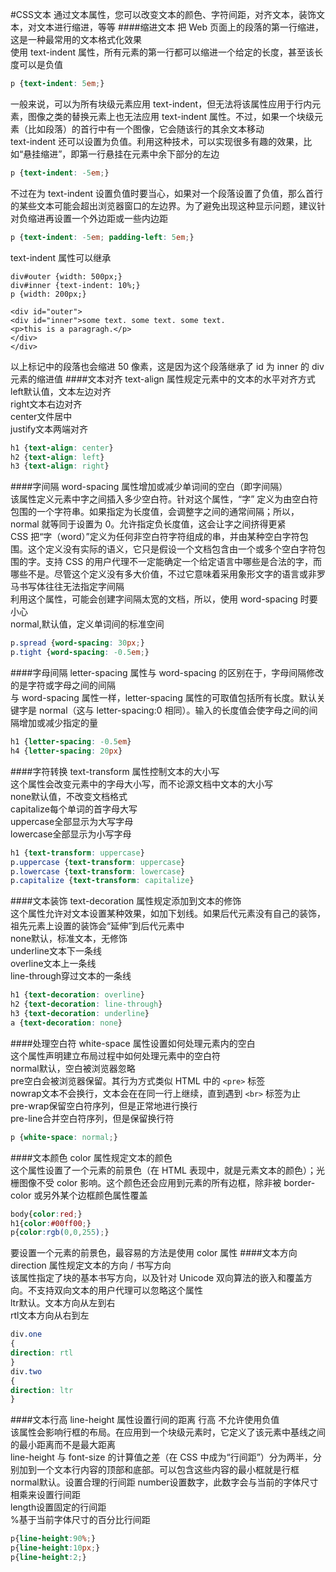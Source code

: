 #CSS文本
通过文本属性，您可以改变文本的颜色、字符间距，对齐文本，装饰文本，对文本进行缩进，等等
####缩进文本
把 Web 页面上的段落的第一行缩进，这是一种最常用的文本格式化效果         
使用 text-indent 属性，所有元素的第一行都可以缩进一个给定的长度，甚至该长度可以是负值         
```css
p {text-indent: 5em;}
```
一般来说，可以为所有块级元素应用 text-indent，但无法将该属性应用于行内元素，图像之类的替换元素上也无法应用 text-indent 属性。不过，如果一个块级元素（比如段落）的首行中有一个图像，它会随该行的其余文本移动        
text-indent 还可以设置为负值。利用这种技术，可以实现很多有趣的效果，比如“悬挂缩进”，即第一行悬挂在元素中余下部分的左边
```css
p {text-indent: -5em;}
```
不过在为 text-indent 设置负值时要当心，如果对一个段落设置了负值，那么首行的某些文本可能会超出浏览器窗口的左边界。为了避免出现这种显示问题，建议针对负缩进再设置一个外边距或一些内边距
```css
p {text-indent: -5em; padding-left: 5em;}
```
text-indent 属性可以继承
```text
div#outer {width: 500px;}
div#inner {text-indent: 10%;}
p {width: 200px;}

<div id="outer">
<div id="inner">some text. some text. some text.
<p>this is a paragragh.</p>
</div>
</div>
```
以上标记中的段落也会缩进 50 像素，这是因为这个段落继承了 id 为 inner 的 div 元素的缩进值
####文本对齐
text-align 属性规定元素中的文本的水平对齐方式      
left默认值，文本左边对齐       
right文本右边对齐              
center文件居中          
justify文本两端对齐 
```css
h1 {text-align: center}
h2 {text-align: left}
h3 {text-align: right}
```        
####字间隔
word-spacing 属性增加或减少单词间的空白（即字间隔）         
该属性定义元素中字之间插入多少空白符。针对这个属性，“字” 定义为由空白符包围的一个字符串。如果指定为长度值，会调整字之间的通常间隔；所以，normal 就等同于设置为 0。允许指定负长度值，这会让字之间挤得更紧          
CSS 把“字（word）”定义为任何非空白符字符组成的串，并由某种空白字符包围。这个定义没有实际的语义，它只是假设一个文档包含由一个或多个空白字符包围的字。支持 CSS 的用户代理不一定能确定一个给定语言中哪些是合法的字，而哪些不是。尽管这个定义没有多大价值，不过它意味着采用象形文字的语言或非罗马书写体往往无法指定字间隔         
利用这个属性，可能会创建字间隔太宽的文档，所以，使用 word-spacing 时要小心          
normal,默认值，定义单词间的标准空间         
```css
p.spread {word-spacing: 30px;}
p.tight {word-spacing: -0.5em;}
```
####字母间隔
letter-spacing 属性与 word-spacing 的区别在于，字母间隔修改的是字符或字母之间的间隔           
与 word-spacing 属性一样，letter-spacing 属性的可取值包括所有长度。默认关键字是 normal（这与 letter-spacing:0 相同）。输入的长度值会使字母之间的间隔增加或减少指定的量
```css
h1 {letter-spacing: -0.5em}
h4 {letter-spacing: 20px}
```
####字符转换
text-transform 属性控制文本的大小写            
这个属性会改变元素中的字母大小写，而不论源文档中文本的大小写              
none默认值，不改变文档格式         
capitalize每个单词的首字母大写       
uppercase全部显示为大写字母        
lowercase全部显示为小写字母           
```css
h1 {text-transform: uppercase}
p.uppercase {text-transform: uppercase}
p.lowercase {text-transform: lowercase}
p.capitalize {text-transform: capitalize}
```
####文本装饰
text-decoration 属性规定添加到文本的修饰        
这个属性允许对文本设置某种效果，如加下划线。如果后代元素没有自己的装饰，祖先元素上设置的装饰会“延伸”到后代元素中           
none默认，标准文本，无修饰           
underline文本下一条线          
overline文本上一条线             
line-through穿过文本的一条线          
```css
h1 {text-decoration: overline}
h2 {text-decoration: line-through}
h3 {text-decoration: underline}
a {text-decoration: none}
```
####处理空白符
white-space 属性设置如何处理元素内的空白              
这个属性声明建立布局过程中如何处理元素中的空白符         
normal默认，空白被浏览器忽略        
pre空白会被浏览器保留。其行为方式类似 HTML 中的 `<pre>` 标签           
nowrap文本不会换行，文本会在在同一行上继续，直到遇到 `<br>` 标签为止            
pre-wrap保留空白符序列，但是正常地进行换行         
pre-line合并空白符序列，但是保留换行符          
```css
p {white-space: normal;}
```
####文本颜色
color 属性规定文本的颜色           
这个属性设置了一个元素的前景色（在 HTML 表现中，就是元素文本的颜色）；光栅图像不受 color 影响。这个颜色还会应用到元素的所有边框，除非被 border-color 或另外某个边框颜色属性覆盖
```css
body{color:red;}
h1{color:#00ff00;}
p{color:rgb(0,0,255);}
```
要设置一个元素的前景色，最容易的方法是使用 color 属性 
####文本方向
direction 属性规定文本的方向 / 书写方向           
该属性指定了块的基本书写方向，以及针对 Unicode 双向算法的嵌入和覆盖方向。不支持双向文本的用户代理可以忽略这个属性         
ltr默认。文本方向从左到右       
rtl文本方向从右到左          
```css
div.one
{
direction: rtl
}
div.two
{
direction: ltr
}
```
####文本行高
line-height 属性设置行间的距离 行高 不允许使用负值        
该属性会影响行框的布局。在应用到一个块级元素时，它定义了该元素中基线之间的最小距离而不是最大距离      
line-height 与 font-size 的计算值之差（在 CSS 中成为“行间距”）分为两半，分别加到一个文本行内容的顶部和底部。可以包含这些内容的最小框就是行框         
normal默认。设置合理的行间距
number设置数字，此数字会与当前的字体尺寸相乘来设置行间距             
length设置固定的行间距            
%基于当前字体尺寸的百分比行间距           
```css
p{line-height:90%;}
p{line-height:10px;}
p{line-height:2;}
```
####




